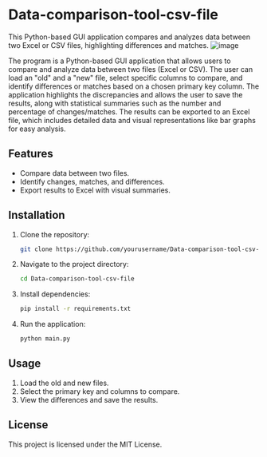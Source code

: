 # Data-comparison-tool-csv-file
This Python-based GUI application compares and analyzes data between two Excel or CSV files, highlighting differences and matches.
![image](https://github.com/user-attachments/assets/7d45d360-7fd8-412f-922e-52939e24137d)



The program is a Python-based GUI application that allows users to compare and analyze data between two files (Excel or CSV). The user can load an "old" and a "new" file, select specific columns to compare, and identify differences or matches based on a chosen primary key column. The application highlights the discrepancies and allows the user to save the results, along with statistical summaries such as the number and percentage of changes/matches. The results can be exported to an Excel file, which includes detailed data and visual representations like bar graphs for easy analysis.

## Features

- Compare data between two files.
- Identify changes, matches, and differences.
- Export results to Excel with visual summaries.

## Installation

1. Clone the repository:
    ```bash
    git clone https://github.com/yourusername/Data-comparison-tool-csv-file.git
    ```

2. Navigate to the project directory:
    ```bash
    cd Data-comparison-tool-csv-file
    ```

3. Install dependencies:
    ```bash
    pip install -r requirements.txt
    ```

4. Run the application:
    ```bash
    python main.py
    ```

## Usage

1. Load the old and new files.
2. Select the primary key and columns to compare.
3. View the differences and save the results.

## License

This project is licensed under the MIT License.
